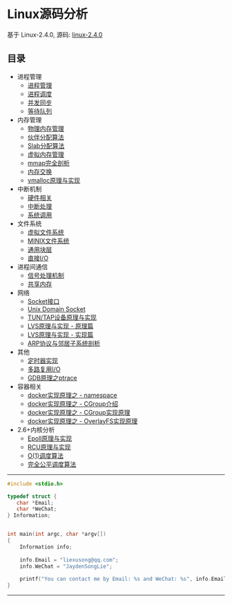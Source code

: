 # Linux源码分析
基于 Linux-2.4.0, 源码: [linux-2.4.0](https://github.com/liexusong/linux-2.4.0)

## 目录

* 进程管理
    * [进程管理](https://github.com/liexusong/linux-source-code-analyze/blob/master/process-management.md)
    * [进程调度](https://github.com/liexusong/linux-source-code-analyze/blob/master/process-schedule.md)
    * [并发同步](https://github.com/liexusong/linux-source-code-analyze/blob/master/concurrency-synchronize.md)
    * [等待队列](https://github.com/liexusong/linux-source-code-analyze/blob/master/waitqueue.md)
* 内存管理
    * [物理内存管理](https://github.com/liexusong/linux-source-code-analyze/blob/master/physical-memory-managemen.md)
    * [伙伴分配算法](https://github.com/liexusong/linux-source-code-analyze/blob/master/physical-memory-buddy-system.md)
    * [Slab分配算法](https://github.com/liexusong/linux-source-code-analyze/blob/master/physical-memory-slab-algorithm.md)
    * [虚拟内存管理](https://github.com/liexusong/linux-source-code-analyze/blob/master/virtual_memory_address_manager.md)
    * [mmap完全剖析](https://github.com/liexusong/linux-source-code-analyze/blob/master/memory_mmap.md)
    * [内存交换](https://github.com/liexusong/linux-source-code-analyze/blob/master/memory_swap.md)
    * [vmalloc原理与实现](https://github.com/liexusong/linux-source-code-analyze/blob/master/vmalloc-memory-implements.md)
* 中断机制
    * [硬件相关](https://github.com/liexusong/linux-source-code-analyze/blob/master/interrupt_hardware.md)
    * [中断处理](https://github.com/liexusong/linux-source-code-analyze/blob/master/interrupt_softward.md)
    * [系统调用](https://github.com/liexusong/linux-source-code-analyze/blob/master/syscall.md)
* 文件系统
    * [虚拟文件系统](https://github.com/liexusong/linux-source-code-analyze/blob/master/virtual_file_system.md)
    * [MINIX文件系统](https://github.com/liexusong/linux-source-code-analyze/blob/master/minix_file_system.md)
    * [通用块层](https://github.com/liexusong/linux-source-code-analyze/blob/master/filesystem-generic-block-layer.md)
    * [直接I/O](https://github.com/liexusong/linux-source-code-analyze/blob/master/direct-io.md)
* 进程间通信
    * [信号处理机制](https://github.com/liexusong/linux-source-code-analyze/blob/master/signal.md)
    * [共享内存](https://github.com/liexusong/linux-source-code-analyze/blob/master/ipc-shm.md)
* 网络
    * [Socket接口](https://github.com/liexusong/linux-source-code-analyze/blob/master/socket_interface.md)
    * [Unix Domain Socket](https://github.com/liexusong/linux-source-code-analyze/blob/master/unix-domain-sockets.md)
    * [TUN/TAP设备原理与实现](https://github.com/liexusong/linux-source-code-analyze/blob/master/tun-tap-principle.md)
    * [LVS原理与实现 - 原理篇](https://github.com/liexusong/linux-source-code-analyze/blob/master/lvs-principle-and-source-analysis-part1.md)
    * [LVS原理与实现 - 实现篇](https://github.com/liexusong/linux-source-code-analyze/blob/master/lvs-principle-and-source-analysis-part2.md)
    * [ARP协议与邻居子系统剖析](https://github.com/liexusong/linux-source-code-analyze/blob/master/arp-neighbour.md)
* 其他
    * [定时器实现](https://github.com/liexusong/linux-source-code-analyze/blob/master/kernel-timer.md)
    * [多路复用I/O](https://github.com/liexusong/linux-source-code-analyze/blob/master/multiplexing-io.md)
    * [GDB原理之ptrace](https://github.com/liexusong/linux-source-code-analyze/blob/master/ptrace.md)
* 容器相关
    * [docker实现原理之 - namespace](https://github.com/liexusong/linux-source-code-analyze/blob/master/namespace.md)
    * [docker实现原理之 - CGroup介绍](https://github.com/liexusong/linux-source-code-analyze/blob/master/cgroup.md)
    * [docker实现原理之 - CGroup实现原理](https://github.com/liexusong/linux-source-code-analyze/blob/master/cgroup-principle.md)
    * [docker实现原理之 - OverlayFS实现原理](https://github.com/liexusong/linux-source-code-analyze/blob/master/overlayfs.md)
* 2.6+内核分析
    * [Epoll原理与实现](https://github.com/liexusong/linux-source-code-analyze/blob/master/epoll-principle.md)
    * [RCU原理与实现](https://github.com/liexusong/linux-source-code-analyze/blob/master/rcu.md)
    * [O(1)调度算法](https://github.com/liexusong/linux-source-code-analyze/blob/master/process-schedule-o1.md)
    * [完全公平调度算法](https://github.com/liexusong/linux-source-code-analyze/blob/master/cfs-scheduler.md)

------------------------------------------------------------------------------------------------------------------
```c
#include <stdio.h>

typedef struct {
   char *Email;
   char *WeChat;
} Information;


int main(int argc, char *argv[])
{
    Information info;
    
    info.Email = "liexusong@qq.com";
    info.WeChat = "JaydenSongLie";
    
    printf("You can contact me by Email: %s and WeChat: %s", info.Email, info.WeChat);
}
```
------------------------------------------------------------------------------------------------------------------
